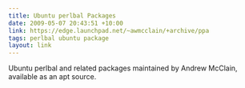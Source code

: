```yaml
---
title: Ubuntu perlbal Packages
date: 2009-05-07 20:43:51 +10:00
link: https://edge.launchpad.net/~awmcclain/+archive/ppa
tags: perlbal ubuntu package
layout: link
---
```

Ubuntu perlbal and related packages maintained by Andrew McClain, available as an apt source.
